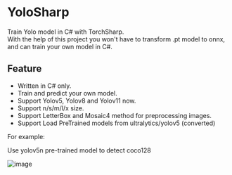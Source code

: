 # YoloSharp

Train Yolo model in C# with TorchSharp. </br>
With the help of this project you won't have to transform .pt model to onnx, and can train your own model in C#.

## Feature

- Written in C# only.
- Train and predict your own model.
- Support Yolov5, Yolov8 and Yolov11 now.
- Support n/s/m/l/x size.
- Support LetterBox and Mosaic4 method for preprocessing images.
- Support Load PreTrained models from ultralytics/yolov5 (converted)

For example:

Use yolov5n pre-trained model to detect coco128

![image](https://github.com/user-attachments/assets/d32f7805-9f98-4530-bda6-43630c765159)

